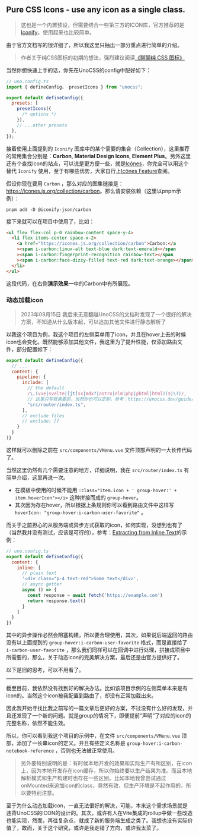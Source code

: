## Pure CSS Icons - use any icon as a single class.

> 这也是一个内置预设，但需要结合一些第三方的ICON库，官方推荐的是[Iconify](https://iconify.design/)，使用起来也比较简单。

由于官方文档写的很详细了，所以我这里只抽出一部分重点进行简单的介绍。

> 作者关于纯CSS图标的初期的想法，强烈建议阅读[《聊聊纯 CSS 图标》](https://antfu.me/posts/icons-in-pure-css-zh)

当然你想快速上手的话，你先在UnoCSS的config中配好如下：

```js
// uno.config.ts
import { defineConfig， presetIcons } from "unocss";

export default defineConfig({
  presets: [
    presetIcons({
      /* options */
    }),
    // ...other presets
  ],
});
```

接着使用上面提到的 `Iconify` 图库中的某个需要的集合（Collection），这里推荐的常用集合分别是：**Carbon**, **Material Design Icons**, **Element Plus**。另外这里还有个查找Icon的站点，可以说是更方便一些，就是[Icônes](https://icones.js.org/)，你完全可以用这个替代 `Iconify` 使用，至于有哪些优势，大家自行上[Icônes Feature](https://github.com/antfu/icones#features)查阅。

假设你现在要用 `Carbon` ，那么对应的图集链接是：<https://icones.js.org/collection/carbon>。那么请安装依赖（这里以pnpm示例）：

```
pnpm add -D @iconify-json/carbon
```

接下来就可以在项目中使用了，比如：

```html
<ul flex flex-col p-0 rainbow-content space-y-4>
  <li flex items-center space-x-2>
    <a href="https://icones.js.org/collection/carbon">Carbon:</a
    ><span i-carbon:linux-alt text-blue dark:text-emerald></span
    ><span i-carbon:fingerprint-recognition rainbow-text></span
    ><span i-carbon:face-dizzy-filled text-red dark:text-orange></span>
  </li>
</ul>
```

这段代码，在右侧**演示效果一**中的Carbon中有所展现。

### 动态加载icon

> 2023年08月15日 我后来无意翻越UnoCSS的文档时发现了一个很好的解决方案，不知道从什么版本起，可以追加其他文件进行静态解析了

以我这个项目为例，我这个项目的左侧菜单用了icon，并且在hover上去的时候icon也会变化。既然能够添加其他文件，我这里为了提升性能，仅添加路由文件，部分配置如下：

```js
export default defineConfig({
  // ...
  content: {
    pipeline: {
      include: [
        // the default
        /\.(vue|svelte|[jt]sx|mdx?|astro|elm|php|phtml|html)($|\?)/,
        // 这里只写我需要的，当然你也可以定制，参考：https://unocss.dev/guide/extracting#extracting-from-build-tools-pipeline
        "src/router/index.ts",
      ],
      // exclude files
      // exclude: []
    }
  }
)}
```

这样就可以删除之前在 `src/components/VMenu.vue` 文件顶部声明的一大长传代码了。

当然这里仍然有几个需要注意的地方，详细说明，我在 `src/router/index.ts` 有简单介绍，这里再说一次。

* 在模板中使用的时候不能用 `:class="item.icon + ' group-hover:' + item.hoverIcon"></i>` 这种拼接而成的 `group-hover`。
* 其次因为存在hover，所以根据上条规则你可以看到路由文件中这样写 `hoverIcon: "group-hover:i-carbon-user-favorite"` 。

而关于之前担心的从服务端或异步方式获取的icon，如何实现，没想到也有了（当然我并没有测试，应该是可行的），参考：[Extracting from Inline Text](https://unocss.dev/guide/extracting#extracting-from-inline-text)的示例：

```js
// uno.config.ts
export default defineConfig({
  content: {
    inline: [
      // plain text
      '<div class="p-4 text-red">Some text</div>',
      // async getter
      async () => {
        const response = await fetch('https://example.com')
        return response.text()
      }
    ]
  }
})
```

其中的异步操作必然会阻塞构建，所以要合理使用，其次，如果说后端返回的路由没有以上面提到的 `group-hover:i-carbon-user-favorite` 格式，而是直接给了 `i-carbon-user-favorite` ，那么我们同样可以在回调中进行处理，拼接成项目中所需要的，那么，关于动态icon的完美解决方案，最后还是由官方提供好了。

以下是旧的思考，可以不用看了。

---

截至目前，我依然没有找到好的解决办法。比如该项目示例的左侧菜单本来是有icon的。当然这个icon被我配置到路由了，却没有正常加载出来。

因此我开始寻找比我之前写的一篇文章后更好的方案，不过没有什么好的发现，并且还发现了一个新的问题。就是group的情况下，即便提前“声明”了对应的icon的完整名称，依然不能生效。

所以，你可以看到我这个项目的示例中，在文件 `src/components/VMenu.vue` 顶部，添加了一长串icon的定义。并且有些定义名称是 `group-hover:i-carbon-notebook-reference` ，否则也无法被正常使用。

> 另外要特别说明的是：有时候本地开发的效果和实际生产有所区别，在icon上，因为本地开发存在icon缓存，所以你始终要以生产结果为准。而且本地解析模式和生产构建时也存在一些区别。比如本地我曾尝试通过onMounted来追加icon的class，竟然有效，但生产环境是不起作用的，所以要特别注意。

至于为什么动态加载icon，一直无法很好的解决，可能，本来这个需求场景就是违背UnoCSS的ICON的设计的。其次，或许有人在Vite集成的rollup中做一些改造也能实现，然而，再往复杂点，就成了新的服务端生成之类了。我想也没有实际价值了，故而，关于这个研究，或许是我走错了方向，或许我太菜了。
